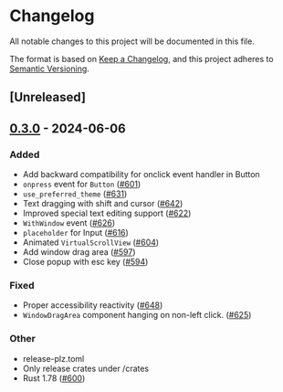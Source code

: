 # Changelog
All notable changes to this project will be documented in this file.

The format is based on [Keep a Changelog](https://keepachangelog.com/en/1.0.0/),
and this project adheres to [Semantic Versioning](https://semver.org/spec/v2.0.0.html).

## [Unreleased]

## [0.3.0](https://github.com/dload0/freya/compare/freya-components-v0.2.1...freya-components-v0.3.0) - 2024-06-06

### Added
- Add backward compatibility for onclick event handler in Button
- `onpress` event for `Button` ([#601](https://github.com/dload0/freya/pull/601))
- `use_preferred_theme` ([#631](https://github.com/dload0/freya/pull/631))
- Text dragging with shift and cursor ([#642](https://github.com/dload0/freya/pull/642))
- Improved special text editing support ([#622](https://github.com/dload0/freya/pull/622))
- `WithWindow` event ([#626](https://github.com/dload0/freya/pull/626))
- `placeholder` for Input ([#616](https://github.com/dload0/freya/pull/616))
- Animated `VirtualScrollView` ([#604](https://github.com/dload0/freya/pull/604))
- Add window drag area ([#597](https://github.com/dload0/freya/pull/597))
- Close popup with esc key ([#594](https://github.com/dload0/freya/pull/594))

### Fixed
- Proper accessibility reactivity ([#648](https://github.com/dload0/freya/pull/648))
- `WindowDragArea` component hanging on non-left click. ([#625](https://github.com/dload0/freya/pull/625))

### Other
- release-plz.toml
- Only release crates under /crates
- Rust 1.78 ([#600](https://github.com/dload0/freya/pull/600))
